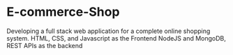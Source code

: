 # E-commerce-Shop
Developing a full stack web application for a complete online shopping system.
HTML, CSS, and Javascript as the Frontend
NodeJS and MongoDB, REST APIs as the backend
